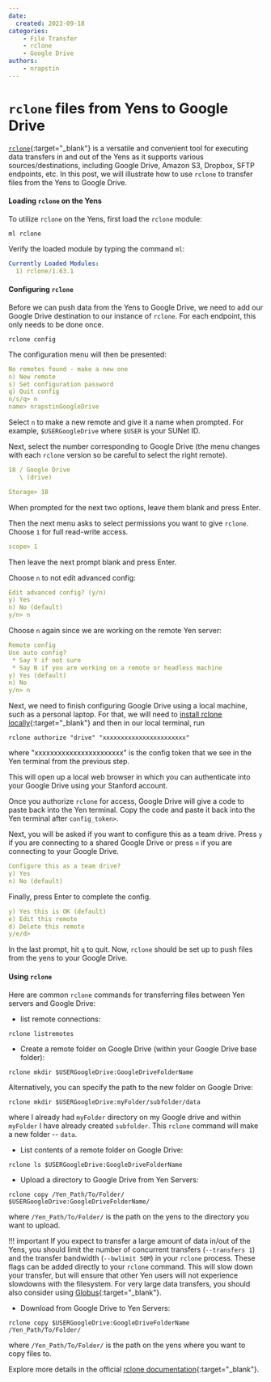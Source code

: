 ```yaml
---
date:
  created: 2023-09-18
categories:
    - File Transfer
    - rclone
    - Google Drive
authors:
    - nrapstin
---
```

# `rclone` files from Yens to Google Drive
[`rclone`](https://rclone.org/){:target="_blank"} is a versatile and convenient tool for executing data transfers in and out of the Yens as it supports various sources/destinations, including Google Drive, Amazon S3, Dropbox, SFTP endpoints, etc. In this post, we will illustrate how to use `rclone` to transfer files from the Yens to Google Drive.

#### Loading `rclone` on the Yens
To utilize `rclone` on the Yens, first load the `rclone` module:

```title="Terminal Command"
ml rclone
```

Verify the loaded module by typing the command `ml`:
```{.yaml .no-copy title="Terminal Output"}
Currently Loaded Modules:
  1) rclone/1.63.1
```

#### Configuring `rclone`
Before we can push data from the Yens to Google Drive, we need to add our Google Drive destination to our instance of `rclone`. For each endpoint, this only needs to be done once.
```title="Terminal Command"
rclone config
```

The configuration menu will then be presented:
```{.yaml .no-copy title="Terminal Output"}
No remotes found - make a new one
n) New remote
s) Set configuration password
q) Quit config
n/s/q> n
name> nrapstinGoogleDrive
```
Select `n` to make a new remote and give it a name when prompted. For example, `$USERGoogleDrive` where
`$USER` is your SUNet ID.

Next, select the number corresponding to Google Drive (the menu changes with each `rclone` version so be careful to select
the right remote).

```{.yaml .no-copy title="Terminal Output"}
18 / Google Drive
   \ (drive)

Storage> 18
```

When prompted for the next two options, leave them blank and press Enter.

Then the next menu asks to select permissions you want to give `rclone`. Choose `1` for full read-write
access.

```{.yaml .no-copy title="Terminal Output"}
scope> 1
```

Then leave the next prompt blank and press Enter.

Choose `n` to not edit advanced config:

```{.yaml .no-copy title="Terminal Output"}
Edit advanced config? (y/n)
y) Yes
n) No (default)
y/n> n
```

Choose `n` again since we are working on the remote Yen server:

```{.yaml .no-copy title="Terminal Output"}
Remote config
Use auto config?
 * Say Y if not sure
 * Say N if you are working on a remote or headless machine
y) Yes (default)
n) No
y/n> n
```

Next, we need to finish configuring Google Drive using a local machine, such as a personal laptop. For that, we will need to [install rclone locally](https://rclone.org/downloads/){:target="_blank"} and then in our local terminal, run

```title="Terminal Command"
rclone authorize "drive" "xxxxxxxxxxxxxxxxxxxxxxx"
```
where "xxxxxxxxxxxxxxxxxxxxxxx" is the config token that we see in the Yen terminal from the previous step.

This will open up a local web browser in which you can authenticate into your Google Drive using your Stanford account.

 Once you authorize `rclone` for access, Google Drive will give a code to paste back into the Yen terminal. Copy the code
and paste it back into the Yen terminal after `config_token>`.

Next, you will be asked if you want to configure this as a team drive. Press `y` if you are connecting
to a shared Google Drive or press `n` if you are connecting to your Google Drive.

```{.yaml .no-copy title="Terminal Output"}
Configure this as a team drive?
y) Yes
n) No (default)
```

Finally, press Enter to complete the config.

```{.yaml .no-copy title="Terminal Output"}
y) Yes this is OK (default)
e) Edit this remote
d) Delete this remote
y/e/d>
```

In the last prompt, hit `q` to quit. Now, `rclone` should be set up to push files from the yens to your
Google Drive.

#### Using `rclone`

Here are common `rclone` commands for transferring files between Yen servers and Google Drive:

* list remote connections:

```title="Terminal Command"
rclone listremotes
```

* Create a remote folder on Google Drive (within your Google Drive base folder):

```title="Terminal Command"
rclone mkdir $USERGoogleDrive:GoogleDriveFolderName
```

Alternatively, you can specify the path to the new folder on Google Drive:

```title="Terminal Command"
rclone mkdir $USERGoogleDrive:myFolder/subfolder/data
```
where I already had `myFolder` directory on my Google drive and within `myFolder` I
have already created `subfolder`. This `rclone` command will make a new folder -- `data`.

* List contents of a remote folder on Google Drive:

```title="Terminal Command"
rclone ls $USERGoogleDrive:GoogleDriveFolderName
```

* Upload a directory to Google Drive from Yen Servers:

```title="Terminal Command"
rclone copy /Yen_Path/To/Folder/ $USERGoogleDrive:GoogleDriveFolderName/
```

where `/Yen_Path/To/Folder/` is the path on the yens to the directory you want to upload.

!!! important
    If you expect to transfer a large amount of data in/out of the Yens, you should limit the number of concurrent transfers (`--transfers 1`) and the transfer bandwidth (`--bwlimit 50M`) in your `rclone` process. These flags can be added directly to your `rclone` command. This will slow down your transfer, but will ensure that other Yen users will not experience slowdowns with the filesystem. For very large data transfers, you should also consider using [Globus](/_user_guide/data_transfer/){:target="_blank"}.

* Download from Google Drive to Yen Servers:

```title="Terminal Command"
rclone copy $USERGoogleDrive:GoogleDriveFolderName /Yen_Path/To/Folder/
```
where `/Yen_Path/To/Folder/` is the path on the yens where you want to copy files to.

Explore more details in the official [rclone documentation](https://rclone.org/docs/){:target="_blank"}.
